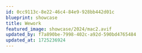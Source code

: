 ```yaml
---
id: 0cc9113c-8e22-46c4-84e9-928bb442d01c
blueprint: showcase
title: Wework
featured_image: showcase/2024/mac2.avif
updated_by: f7a890be-7998-402c-a92d-590bd4765484
updated_at: 1725236924
---
```

